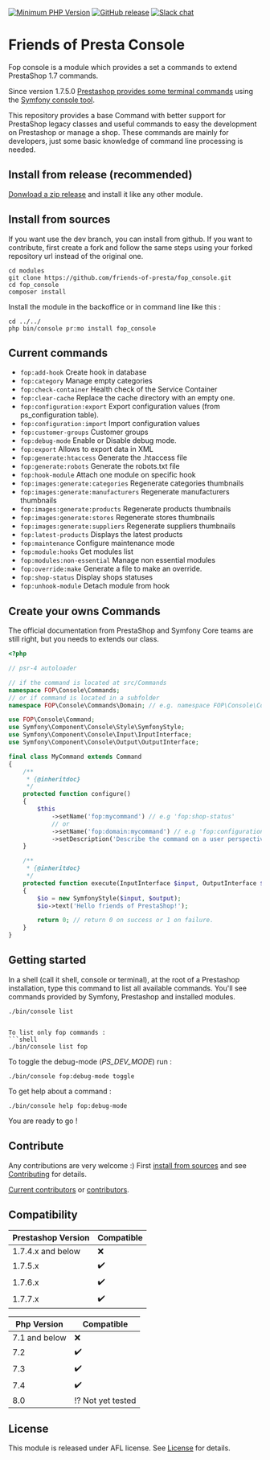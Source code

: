 [![Minimum PHP Version](https://img.shields.io/badge/php-%3E%3D%207.1-8892BF.svg?style=flat-square)](https://php.net/)
[![GitHub release](https://img.shields.io/github/v/release/friends-of-presta/fop_console)](https://github.com/friends-of-presta/fop_console)
[![Slack chat](https://img.shields.io/badge/Chat-on%20Slack-red)](https://github.com/friends-of-presta/who-we-are#what-we-do)

# Friends of Presta Console

Fop console is a module which provides a set a commands to extend PrestaShop 1.7 commands.

Since version 1.7.5.0 [Prestashop provides some terminal commands](https://devdocs.prestashop.com/1.7/modules/concepts/commands/) using the [Symfony console tool](https://symfony.com/doc/3.4/console.html).

This repository provides a base Command with better support for PrestaShop legacy classes and useful commands to easy the development on Prestashop or manage a shop.
These commands are mainly for developers, just some basic knowledge of command line processing is needed.

## Install from release (recommended)

[Donwload a zip release](https://github.com/friends-of-presta/fop_console/releases) and install it like any other module.

## Install from sources

If you want use the dev branch, you can install from github.
If you want to contribute, first create a fork and follow the same steps using your forked repository url instead of the original one.

```
cd modules 
git clone https://github.com/friends-of-presta/fop_console.git
cd fop_console
composer install
```
Install the module in the backoffice or in command line like this :
```
cd ../../
php bin/console pr:mo install fop_console
```

## Current commands

* `fop:add-hook`                       Create hook in database
* `fop:category`                       Manage empty categories
* `fop:check-container`                Health check of the Service Container
* `fop:clear-cache`                    Replace the cache directory with an empty one.
* `fop:configuration:export`           Export configuration values (from ps_configuration table).
* `fop:configuration:import`           Import configuration values
* `fop:customer-groups`                Customer groups
* `fop:debug-mode`                     Enable or Disable debug mode.
* `fop:export`                         Allows to export data in XML
* `fop:generate:htaccess`              Generate the .htaccess file
* `fop:generate:robots`                Generate the robots.txt file
* `fop:hook-module`                    Attach one module on specific hook
* `fop:images:generate:categories`     Regenerate categories thumbnails
* `fop:images:generate:manufacturers`  Regenerate manufacturers thumbnails
* `fop:images:generate:products`       Regenerate products thumbnails
* `fop:images:generate:stores`         Regenerate stores thumbnails
* `fop:images:generate:suppliers`      Regenerate suppliers thumbnails
* `fop:latest-products`                Displays the latest products
* `fop:maintenance`                    Configure maintenance mode
* `fop:module:hooks`                   Get modules list
* `fop:modules:non-essential`          Manage non essential modules
* `fop:override:make`                  Generate a file to make an override.
* `fop:shop-status`                    Display shops statuses
* `fop:unhook-module`                  Detach module from hook

## Create your owns Commands

The official documentation from PrestaShop and Symfony Core teams are still right, but you needs
to extends our class.

```php
<?php

// psr-4 autoloader

// if the command is located at src/Commands
namespace FOP\Console\Commands; 
// or if command is located in a subfolder
namespace FOP\Console\Commands\Domain; // e.g. namespace FOP\Console\Commands\Configuration

use FOP\Console\Command;
use Symfony\Component\Console\Style\SymfonyStyle;
use Symfony\Component\Console\Input\InputInterface;
use Symfony\Component\Console\Output\OutputInterface;

final class MyCommand extends Command
{
    /**
     * {@inheritdoc}
     */
    protected function configure()
    {
        $this
            ->setName('fop:mycommand') // e.g 'fop:shop-status'
            // or
            ->setName('fop:domain:mycommand') // e.g 'fop:configuration:export' 
            ->setDescription('Describe the command on a user perspective.');
    }

    /**
     * {@inheritdoc}
     */
    protected function execute(InputInterface $input, OutputInterface $output)
    {
        $io = new SymfonyStyle($input, $output);
        $io->text('Hello friends of PrestaShop!');

        return 0; // return 0 on success or 1 on failure.
    }
}
```

## Getting started

In a shell (call it shell, console or terminal), at the root of a Prestashop installation, type this command to list all available commands.
You'll see commands provided by Symfony, Prestashop and installed modules.

```shell
./bin/console list


To list only fop commands :
```shell
./bin/console list fop
```

To toggle the debug-mode (_PS_DEV_MODE_) run :
```shell
./bin/console fop:debug-mode toggle
```

To get help about a command :
```shell
./bin/console help fop:debug-mode
```

You are ready to go !

## Contribute

Any contributions are very welcome :)
First [install from sources](/README.md#install-from-sources) and see [Contributing](/CONTRIBUTING.md) for details.

[Current contributors](https://github.com/friends-of-presta/fop_console/graphs/contributors) or [contributors](/CONTRIBUTORS.md).

## Compatibility

| Prestashop Version | Compatible |
| ------------------ | -----------|
| 1.7.4.x and below | :x: |
| 1.7.5.x | :heavy_check_mark: |
| 1.7.6.x | :heavy_check_mark: |
| 1.7.7.x | :heavy_check_mark: |

| Php Version | Compatible |
| ------ | -----------|
| 7.1 and below | :x: |
| 7.2 | :heavy_check_mark: |
| 7.3| :heavy_check_mark: |
| 7.4 | :heavy_check_mark: |
| 8.0 | :interrobang: Not yet tested |

## License

This module is released under AFL license.
See [License](/docs/licenses/LICENSE.txt) for details.
